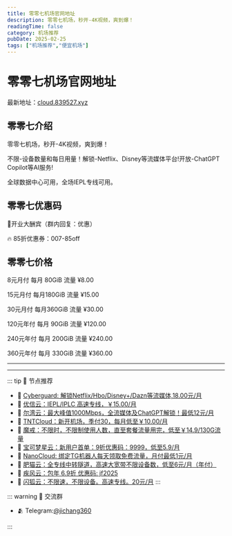 ```yaml
---
title: 零零七机场官网地址
description: 零零七机场，秒开-4K视频，爽到爆！
readingTime: false
category: 机场推荐
pubDate: 2025-02-25
tags: ["机场推荐","便宜机场"]
---
```


# 零零七机场官网地址

最新地址：[cloud.839527.xyz](https://a.suola.link/youxinyun)

## 零零七介绍

零零七机场，秒开-4K视频，爽到爆！

不限-设备数量和每日用量！解锁-Netflix、Disney等流媒体平台!开放-ChatGPT Copilot等AI服务!

全球数据中心可用，全场IEPL专线可用。

## 零零七优惠码

🎁开业大酬宾（群内回复：优惠）

🔥 85折优惠券：007-85off

## 零零七价格

8元月付 每月 80GiB 流量 ¥8.00

15元月付 每月180GiB 流量 ¥15.00

30元月付 每月360GiB 流量 ¥30.00

120元年付 每月 90GiB 流量 ¥120.00

240元年付 每月 200GiB 流量 ¥240.00

360元年付 每月 330GiB 流量 ¥360.00
 

---------
---------

::: tip 🎉 节点推荐
- 🚀 [Cyberguard: 解锁Netflix/Hbo/Disney+/Dazn等流媒体,18.00元/月](https://www.cyberguard.best/#/register?code=XsreC0T5)<br>
- 🚀 [优信云：IEPL/IPLC 高速专线，￥15.00/月](https://www.优信云.com/#/register?code=JRtE5uIV)<br>
- 🚀 [尔湾云：最大峰值1000Mbps，全流媒体及ChatGPT解锁！最低12元/月](https://erwan6.net/auth/register?code=BoObCd)<br>
- 🚀 [TNTCloud：新开机场，季付30，每月低至￥10.00/月](https://haibing822.tntvipaff.cc/#/register?code=GtjJVgml)<br>
- 🚀 [魔戒：不限时，不限制使用人数，直至套餐流量用完，低至￥14.9/130G流量](https://mojie.app/#/register?code=sSdtPtLo)<br>
- 🚀 [宝可梦星云：新用户首单：9折优惠码：9999，低至5.9/月 ](https://a.suola.link/pokemon)<br>
- 🚀 [NanoCloud: 绑定TG机器人每天领取免费流量，月付最低1元/月](https://edu.uodoo.bid/auth/register?code=JMiOQDHf)<br>
- 🚀 [肥猫云：全专线中转隧道，高速大宽带不限设备数，低至6元/月（年付）](https://fchb1188.fcvipaff.cc/register?aff=X1vZd2wf)<br>
- 🚀 [疾风云：包年 6.9折 优惠码: jf2025](https://homes.tr25.cn?code=ReCm)<br>
- 🚀 [闪狐云：不限速，不限设备。高速专线。20元/月](https://inv02.ffaff.cc/register?aff=WQApz2pv)
:::

::: warning  💬 交流群

- 🫂 Telegram:[@jichang360](https://t.me/jichang360)

:::
